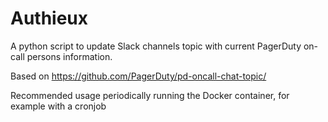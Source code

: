 # Authieux

A python script to update Slack channels topic with current PagerDuty on-call persons information.

Based on https://github.com/PagerDuty/pd-oncall-chat-topic/

Recommended usage periodically running the Docker container, for example with a cronjob
